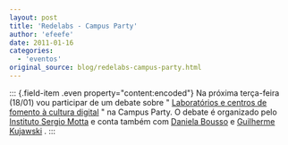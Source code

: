 ```yaml
---
layout: post
title: 'Redelabs - Campus Party'
author: 'efeefe'
date: 2011-01-16
categories:
  - 'eventos'
original_source: blog/redelabs-campus-party.html
---
```


::: {.field-item .even property="content:encoded"}
Na próxima terça-feira (18/01) vou participar de um debate sobre \" [Laboratórios e centros de fomento à cultura digital](http://cpbrasil.ism.org.br/?page_id=311) \" na Campus Party. O debate é organizado pelo [Instituto Sergio Motta](http://www.ism.org.br/) e conta também com [Daniela Bousso](http://www.mis-sp.org.br/) e [Guilherme Kujawski](http://twitter.com/kuja) .
:::
